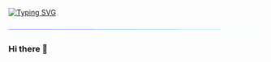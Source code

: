 [![Typing SVG](https://readme-typing-svg.herokuapp.com?font=Caveat&size=40&duration=3000&pause=100&center=true&vCenter=true&multiline=true&width=1080&height=100&lines=Hi!+I'm+Achiyant+%F0%9F%98%80;Software+Developer+in+making)](https://git.io/typing-svg)

<img  src="./assets/borderseperator.gif">

### Hi there 👋

<!--
**ACHIYANT/Achiyant** is a ✨ _special_ ✨ repository because its `README.md` (this file) appears on your GitHub profile.

Here are some ideas to get you started:

- 🔭 I’m currently working on ...
- 🌱 I’m currently learning ...
- 👯 I’m looking to collaborate on ...
- 🤔 I’m looking for help with ...
- 💬 Ask me about ...
- 📫 How to reach me: ...
- 😄 Pronouns: ...
- ⚡ Fun fact: ...
-->
